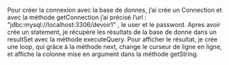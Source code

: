 Pour créer la connexion avec la base de donnes, j’ai crée un Connection et avec la méthode getConnection 
j’ai précisé l’url : "jdbc:mysql://localhost:3306/devoir1" , le user et le password.
Apres avoir crée un statement, je récupère les résultats de la base de donne dans un resultSet avec la 
méthode executeQuery.
Pour afficher le résultat, je crée une loop, qui grâce à la méthode next, change le curseur de ligne en ligne, 
et affiche la colonne mise en argument dans la méthode getString.